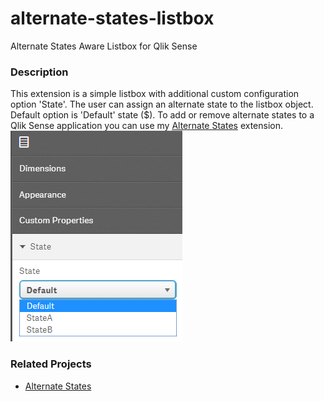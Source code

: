 # alternate-states-listbox
Alternate States Aware Listbox for Qlik Sense
### Description
This extension is a simple listbox with additional custom configuration option 'State'. The user can assign an alternate state to the listbox object. Default option is 'Default' state ($).
To add or remove alternate states to a Qlik Sense application you can use my [Alternate States](https://github.com/simeonsv/sense-alternate-states) extension.
![AlternateStatesAwareListbox](/img/alt-states-listbox-prop.png)
### Related Projects
* [Alternate States](https://github.com/simeonsv/sense-alternate-states)
